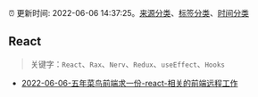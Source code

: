 :alarm_clock: 更新时间: 2022-06-06 14:37:25。[来源分类](../README.md)、[标签分类](../TAGS.md)、[时间分类](../TIMELINE.md)

## React


> 关键字：`React`、`Rax`、`Nerv`、`Redux`、`useEffect`、`Hooks`



- [2022-06-06-五年菜鸟前端求一份-react-相关的前端远程工作](https://www.v2ex.com/t/857658) 